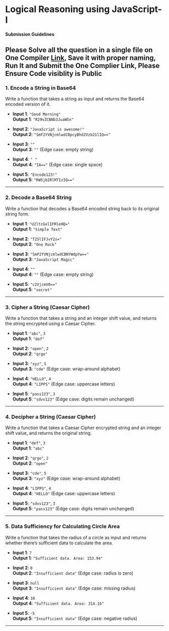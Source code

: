 # Logical Reasoning using JavaScript-I

#### Submission Guidelines

## **Please Solve all the question in a single file on One Compiler [Link](https://onecompiler.com/javascript), Save it with proper naming, Run It and Submit the One Complier Link, Please Ensure Code visiblity is Public**

### **1. Encode a String in Base64**

Write a function that takes a string as input and returns the Base64 encoded version of it.

- **Input 1**: `"Good Morning"`  
  **Output 1**: `"R29vZCBNb3JuaW5n"`

- **Input 2**: `"JavaScript is awesome!"`  
  **Output 2**: `"SmF2YVNjcmlwdCBpcyBhd2Vzb21lIQ=="`

- **Input 3**: `""`  
  **Output 3**: `""` (Edge case: empty string)

- **Input 4**: `" "`  
  **Output 4**: `"IA=="` (Edge case: single space)

- **Input 5**: `"Encode123!"`  
  **Output 5**: `"RW5jb2RlMTIzIQ=="`

---

### **2. Decode a Base64 String**

Write a function that decodes a Base64 encoded string back to its original string form.

- **Input 1**: `"U2ltcGxlIFRleHQ="`  
  **Output 1**: `"Simple Text"`

- **Input 2**: `"T25lIFJvY2s="`  
  **Output 2**: `"One Rock"`

- **Input 3**: `"SmF2YVNjcmlwdCBNYWdpYw=="`  
  **Output 3**: `"JavaScript Magic"`

- **Input 4**: `""`  
  **Output 4**: `""` (Edge case: empty string)

- **Input 5**: `"c2VjcmV0=="`  
  **Output 5**: `"secret"`

---

### **3. Cipher a String (Caesar Cipher)**

Write a function that takes a string and an integer shift value, and returns the string encrypted using a Caesar Cipher.

- **Input 1**: `"abc"`, `3`  
  **Output 1**: `"def"`

- **Input 2**: `"open"`, `2`  
  **Output 2**: `"qrgo"`

- **Input 3**: `"xyz"`, `5`  
  **Output 3**: `"cde"` (Edge case: wrap-around alphabet)

- **Input 4**: `"HELLO"`, `4`  
  **Output 4**: `"LIPPS"` (Edge case: uppercase letters)

- **Input 5**: `"pass123"`, `3`  
  **Output 5**: `"sdvv123"` (Edge case: digits remain unchanged)

---

### **4. Decipher a String (Caesar Cipher)**

Write a function that takes a Caesar Cipher encrypted string and an integer shift value, and returns the original string.

- **Input 1**: `"def"`, `3`  
  **Output 1**: `"abc"`

- **Input 2**: `"qrgo"`, `2`  
  **Output 2**: `"open"`

- **Input 3**: `"cde"`, `5`  
  **Output 3**: `"xyz"` (Edge case: wrap-around alphabet)

- **Input 4**: `"LIPPS"`, `4`  
  **Output 4**: `"HELLO"` (Edge case: uppercase letters)

- **Input 5**: `"sdvv123"`, `3`  
  **Output 5**: `"pass123"` (Edge case: digits remain unchanged)

---

### **5. Data Sufficiency for Calculating Circle Area**

Write a function that takes the radius of a circle as input and returns whether there’s sufficient data to calculate the area.

- **Input 1**: `7`  
  **Output 1**: `"Sufficient data. Area: 153.94"`

- **Input 2**: `0`  
  **Output 2**: `"Insufficient data"` (Edge case: radius is zero)

- **Input 3**: `null`  
  **Output 3**: `"Insufficient data"` (Edge case: missing radius)

- **Input 4**: `10`  
  **Output 4**: `"Sufficient data. Area: 314.16"`

- **Input 5**: `-5`  
  **Output 5**: `"Insufficient data"` (Edge case: negative radius)

---